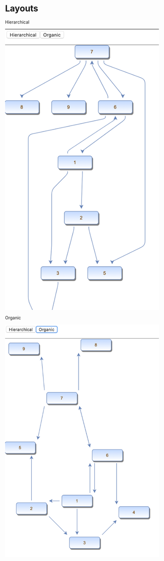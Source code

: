 # Layouts

Hierarchical

![hierarchical](../images/examples/layouts/hierarchical-layout.png "hierarchical")

Organic

![organic](../images/examples/layouts/organic-layout.png "organic")
